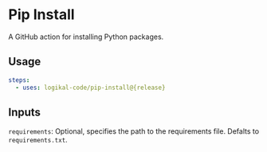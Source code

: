 Pip Install
===========
A GitHub action for installing Python packages.

Usage
-----
```yaml
steps:
  - uses: logikal-code/pip-install@{release}
```

Inputs
------
`requirements`: Optional, specifies the path to the requirements file.
Defalts to `requirements.txt`.
